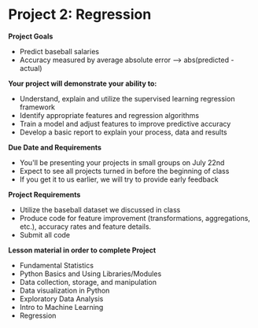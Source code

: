 # Project 2: Regression

**Project Goals**

*   Predict baseball salaries
*   Accuracy measured by average absolute error --> abs(predicted - actual)

**Your project will demonstrate your ability to:**

* Understand, explain and utilize the supervised learning regression framework
* Identify appropriate features and regression algorithms
* Train a model and adjust features to improve predictive accuracy
* Develop a basic report to explain your process, data and results

**Due Date and Requirements**

*   You'll be presenting your projects in  small groups on July 22nd
*   Expect to see all projects turned in before the beginning of class
*   If you get it to us earlier, we will try to provide early feedback

**Project Requirements**

* Utilize the baseball dataset we discussed in class
* Produce code for feature improvement (transformations, aggregations, etc.), accuracy rates and feature details.
* Submit all code

**Lesson material in order to complete Project**

*   Fundamental Statistics 
*   Python Basics and Using Libraries/Modules
*   Data collection, storage, and manipulation
*   Data visualization in Python
*   Exploratory Data Analysis
*   Intro to Machine Learning
*   Regression
